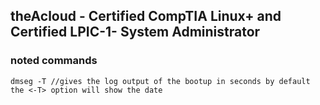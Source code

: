 ## theAcloud - Certified CompTIA Linux+  and Certified LPIC-1- System Administrator
### noted commands

    dmseg -T //gives the log output of the bootup in seconds by default the <-T> option will show the date 
